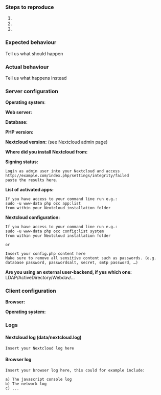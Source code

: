 ### Steps to reproduce
1.
2.
3.

### Expected behaviour
Tell us what should happen

### Actual behaviour
Tell us what happens instead

### Server configuration
<!--
You can use the Issue Template application to prefill most of the required information: https://apps.nextcloud.com/apps/issuetemplate
-->

**Operating system**:

**Web server:**

**Database:**

**PHP version:**

**Nextcloud version:** (see Nextcloud admin page)

**Where did you install Nextcloud from:**

**Signing status:**

```
Login as admin user into your Nextcloud and access
http://example.com/index.php/settings/integrity/failed
paste the results here.
```

**List of activated apps:**

```
If you have access to your command line run e.g.:
sudo -u www-data php occ app:list
from within your Nextcloud installation folder
```

**Nextcloud configuration:**

```
If you have access to your command line run e.g.:
sudo -u www-data php occ config:list system
from within your Nextcloud installation folder

or

Insert your config.php content here
Make sure to remove all sensitive content such as passwords. (e.g. database password, passwordsalt, secret, smtp password, …)
```

**Are you using an external user-backend, if yes which one:** LDAP/ActiveDirectory/Webdav/...

### Client configuration
**Browser:**

**Operating system:**

### Logs

#### Nextcloud log (data/nextcloud.log)
```
Insert your Nextcloud log here
```

#### Browser log
```
Insert your browser log here, this could for example include:

a) The javascript console log
b) The network log
c) ...
```
